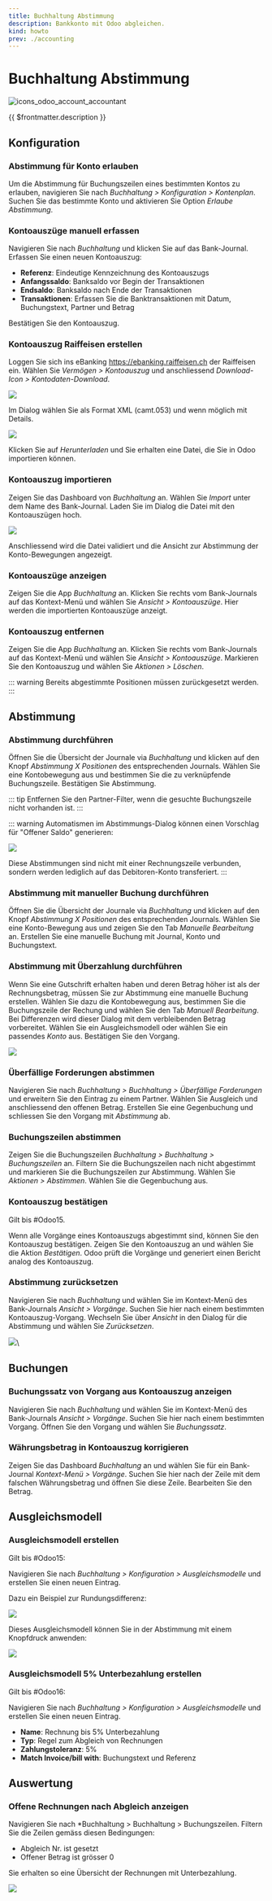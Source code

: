 ```yaml
---
title: Buchhaltung Abstimmung
description: Bankkonto mit Odoo abgleichen.
kind: howto
prev: ./accounting
---
```


# Buchhaltung Abstimmung

![icons_odoo_account_accountant](attachments/icons_odoo_account_accountant.png)

{{ $frontmatter.description }}

## Konfiguration

### Abstimmung für Konto erlauben

Um die Abstimmung für Buchungszeilen eines bestimmten Kontos zu erlauben, navigieren Sie nach _Buchhaltung > Konfiguration > Kontenplan_. Suchen Sie das bestimmte Konto und aktivieren Sie Option _Erlaube Abstimmung_.

### Kontoauszüge manuell erfassen

Navigieren Sie nach _Buchhaltung_ und klicken Sie auf das Bank-Journal. Erfassen Sie einen neuen Kontoauszug:

- **Referenz**: Eindeutige Kennzeichnung des Kontoauszugs
- **Anfangssaldo**: Banksaldo vor Begin der Transaktionen
- **Endsaldo**: Banksaldo nach Ende der Transaktionen
- **Transaktionen**: Erfassen Sie die Banktransaktionen mit Datum, Buchungstext, Partner und Betrag

Bestätigen Sie den Kontoauszug.

### Kontoauszug Raiffeisen erstellen

Loggen Sie sich ins eBanking <https://ebanking.raiffeisen.ch> der Raiffeisen ein. Wählen Sie _Vermögen > Kontoauszug_ und anschliessend _Download-Icon > Kontodaten-Download_.

![](attachments/Accounting%20Reconcile%20eBanking%20Kontodaten%20Raiffeisen.png)

Im Dialog wählen Sie als Format XML (camt.053) und wenn möglich mit Details.

![](attachments/Accounting%20Reconcile%20Kontodaten-Download%20Raiffeisen.png)

Klicken Sie auf _Herunterladen_ und Sie erhalten eine Datei, die Sie in Odoo importieren können.

### Kontoauszug importieren

Zeigen Sie das Dashboard von _Buchhaltung_ an. Wählen Sie _Import_ unter dem Name des Bank-Journal. Laden Sie im Dialog die Datei mit den Kontoauszügen hoch.

![](attachments/Buchhaltung%20Kontoauszug%20importieren.png)

Anschliessend wird die Datei validiert und die Ansicht zur Abstimmung der Konto-Bewegungen angezeigt.

### Kontoauszüge anzeigen

Zeigen Sie die App _Buchhaltung_ an. Klicken Sie rechts vom Bank-Journals auf das Kontext-Menü und wählen Sie _Ansicht > Kontoauszüge_. Hier werden die importierten Kontoauszüge anzeigt.

### Kontoauszug entfernen

Zeigen Sie die App _Buchhaltung_ an. Klicken Sie rechts vom Bank-Journals auf das Kontext-Menü und wählen Sie _Ansicht > Kontoauszüge_. Markieren Sie den Kontoauszug und wählen Sie _Aktionen > Löschen_.

::: warning
Bereits abgestimmte Positionen müssen zurückgesetzt werden.
:::

## Abstimmung

### Abstimmung durchführen

Öffnen Sie die Übersicht der Journale via _Buchhaltung_ und klicken auf den Knopf _Abstimmung X Positionen_ des entsprechenden Journals. Wählen Sie eine Kontobewegung aus und bestimmen Sie die zu verknüpfende Buchungszeile. Bestätigen Sie Abstimmung.

::: tip
Entfernen Sie den Partner-Filter, wenn die gesuchte Buchungszeile nicht vorhanden ist.
:::

::: warning
Automatismen im Abstimmungs-Dialog können einen Vorschlag für "Offener Saldo" generieren:

![](attachments/Account%20Reconcile%20Offener%20Saldo.png)

Diese Abstimmungen sind nicht mit einer Rechnungszeile verbunden, sondern werden lediglich auf das Debitoren-Konto transferiert.
:::

### Abstimmung mit manueller Buchung durchführen

Öffnen Sie die Übersicht der Journale via _Buchhaltung_ und klicken auf den Knopf _Abstimmung X Positionen_ des entsprechenden Journals. Wählen Sie eine Konto-Bewegung aus und zeigen Sie den Tab _Manuelle Bearbeitung_ an. Erstellen Sie eine manuelle Buchung mit Journal, Konto und Buchungstext.

### Abstimmung mit Überzahlung durchführen

Wenn Sie eine Gutschrift erhalten haben und deren Betrag höher ist als der Rechnungsbetrag, müssen Sie zur Abstimmung eine manuelle Buchung erstellen. Wählen Sie dazu die Kontobewegung aus, bestimmen Sie die Buchungszeile der Rechung und wählen Sie den Tab _Manuell Bearbeitung_. Bei Differenzen wird dieser Dialog mit dem verbleibenden Betrag vorbereitet. Wählen Sie ein Ausgleichsmodell oder wählen Sie ein passendes _Konto_ aus. Bestätigen Sie den Vorgang.

![](attachments/Buchhaltung%20Abstimmung%20mit%20Differenz.png)

### Überfällige Forderungen abstimmen

Navigieren Sie nach _Buchhaltung > Buchhaltung > Überfällige Forderungen_ und erweitern Sie den Eintrag zu einem Partner. Wählen Sie Ausgleich und anschliessend den offenen Betrag. Erstellen Sie eine Gegenbuchung und schliessen Sie den Vorgang mit _Abstimmung_ ab.

### Buchungszeilen abstimmen

Zeigen Sie die Buchungszeilen _Buchhaltung > Buchhaltung > Buchungszeilen_ an. Filtern Sie die Buchungszeilen nach nicht abgestimmt und markieren Sie die Buchungszeilen zur Abstimmung. Wählen Sie _Aktionen > Abstimmen_. Wählen Sie die Gegenbuchung aus.

### Kontoauszug bestätigen

Gilt bis #Odoo15.

Wenn alle Vorgänge eines Kontoauszugs abgestimmt sind, können Sie den Kontoauszug bestätigen. Zeigen Sie den Kontoauszug an und wählen Sie die Aktion _Bestätigen_. Odoo prüft die Vorgänge und generiert einen Bericht analog des Kontoauszug.

### Abstimmung zurücksetzen

Navigieren Sie nach _Buchhaltung_ und wählen Sie im Kontext-Menü des Bank-Journals _Ansicht > Vorgänge_. Suchen Sie hier nach einem bestimmten Kontoauszug-Vorgang. Wechseln Sie über _Ansicht_ in den Dialog für die Abstimmung und wählen Sie _Zurücksetzen_.

![](attachments/Abstimmung%20zurücksetzen.gif)\

## Buchungen

### Buchungssatz von Vorgang aus Kontoauszug anzeigen

Navigieren Sie nach _Buchhaltung_ und wählen Sie im Kontext-Menü des Bank-Journals _Ansicht > Vorgänge_. Suchen Sie hier nach einem bestimmten Vorgang. Öffnen Sie den Vorgang und wählen Sie _Buchungssatz_.

### Währungsbetrag in Kontoauszug korrigieren

Zeigen Sie das Dashboard _Buchhaltung_ an und wählen Sie für ein Bank-Journal _Kontext-Menü > Vorgänge_. Suchen Sie hier nach der Zeile mit dem falschen Währungsbetrag und öffnen Sie diese Zeile. Bearbeiten Sie den Betrag.

## Ausgleichsmodell

### Ausgleichsmodell erstellen

Gilt bis #Odoo15:

Navigieren Sie nach _Buchhaltung > Konfiguration > Ausgleichsmodelle_ und erstellen Sie einen neuen Eintrag.

Dazu ein Beispiel zur Rundungsdifferenz:

![](attachments/Buchhaltung%20Abstimmung%20Rundungsdifferenz.png)

Dieses Ausgleichsmodell können Sie in der Abstimmung mit einem Knopfdruck anwenden:

![](attachments/Buchhaltung%20Abstimmung%20Ausgleichsmodell%20anwenden.png)

### Ausgleichsmodell 5% Unterbezahlung erstellen

Gilt bis #Odoo16:

Navigieren Sie nach _Buchhaltung > Konfiguration > Ausgleichsmodelle_ und erstellen Sie einen neuen Eintrag.

- **Name**: Rechnung bis 5% Unterbezahlung
- **Typ**: Regel zum Abgleich von Rechnungen
- **Zahlungstoleranz**: 5%
- **Match Invoice/bill with**: Buchungstext und Referenz

## Auswertung

### Offene Rechnungen nach Abgleich anzeigen

Navigieren Sie nach \*Buchhaltung > Buchhaltung > Buchungszeilen. Filtern Sie die Zeilen gemäss diesen Bedingungen:

- Abgleich Nr. ist gesetzt
- Offener Betrag ist grösser 0

Sie erhalten so eine Übersicht der Rechnungen mit Unterbezahlung.

![](attachments/Offene%20Rechnungszeilen%20nach%20Abgleich%20anzeigen.png)
